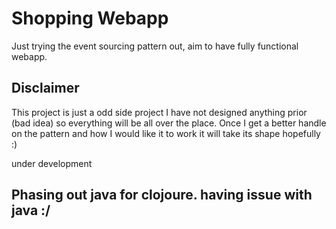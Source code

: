 # Shopping Webapp 

Just trying the event sourcing pattern out, aim to have fully functional webapp.

## Disclaimer
 
 This project is just a odd side project I have not designed anything prior (bad idea) so 
 everything will be all over the place. Once I get a better handle on the pattern
 and how I would like it to work it will take its shape hopefully :) 
 
 under development
 
## Phasing out java for clojoure. having issue with java :/
